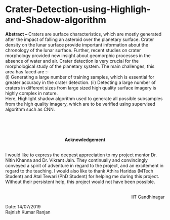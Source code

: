 # Crater-Detection-using-Highligh-and-Shadow-algorithm
<b>Abstract – </b>Craters are surface characteristics, which are mostly generated after the impact of falling an asteroid over the planetary surface. Crater density on the lunar surface provide important information about the chronology of the lunar surface. Further, recent studies on crater morphology provided new insight about geomorphic processes in the absence of water and air. Crater detection is very crucial for the morphological study of the planetary system. The main challenges, this area has faced are :-  <br>                 (i) Generating a large number of training samples, which is essential for greater accuracy in the crater detection. (ii) Detecting a large number of craters in different sizes from large sized high quality surface imagery is highly complex in nature. <br>
Here, Highlight shadow algorithm used to generate all possible subsamples from the high quality imagery, which are to be verified using supervised algorithm such as CNN.

<br>
<br>
<br>
<p align="center"><b>
  Acknowledgement</b>
  </p>
  <br>
I would like to express the deepest appreciation to my project mentor Dr. Nitin Khanna and Dr. Vikrant Jain. They continually and convincingly conveyed a spirit of adventure in regard to the project, and an excitement in regard to the teaching. I would also like to thank Athira Haridas (MTech Student) and Atal Tewari (PhD Student) for helping me during this project. Without their persistent help, this project would not have been possible.
<br>


<br>

<p align="right">IIT Gandhinagar</p>
Date: 14/07/2019		<br>						
Rajnish Kumar Ranjan
